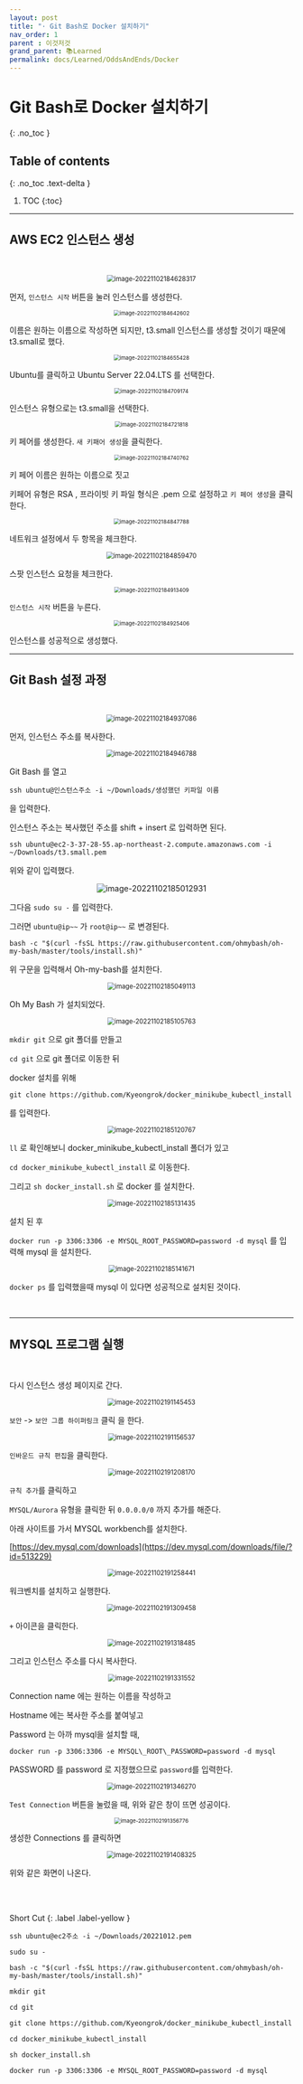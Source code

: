 ```yaml
---
layout: post
title: "· Git Bash로 Docker 설치하기"
nav_order: 1
parent : 이것저것
grand_parent: 📚Learned
permalink: docs/Learned/OddsAndEnds/Docker
---
```


#  Git Bash로 Docker 설치하기
{: .no_toc }

## Table of contents
{: .no_toc .text-delta }

1. TOC
{:toc}

---



## AWS EC2 인스턴스 생성


<br>

<p align="center">
<img src="https://raw.githubusercontent.com/buinq/imageServer/main/img/image-20221102184628317.png" alt="image-20221102184628317" style="zoom:80%;" />
</p>


먼저, `인스턴스 시작` 버튼을 눌러 인스턴스를 생성한다.


<p align="center">

<img src="https://raw.githubusercontent.com/buinq/imageServer/main/img/image-20221102184642602.png" alt="image-20221102184642602" style="zoom: 67%;" />
</p>


이름은 원하는 이름으로 작성하면 되지만, t3.small 인스턴스를 생성할 것이기 때문에 t3.small로 했다.


<p align="center">
<img src="https://raw.githubusercontent.com/buinq/imageServer/main/img/image-20221102184655428.png" alt="image-20221102184655428" style="zoom:67%;" />
</p>


Ubuntu를 클릭하고 Ubuntu Server 22.04.LTS 를 선택한다.


<p align="center">
<img src="https://raw.githubusercontent.com/buinq/imageServer/main/img/image-20221102184709174.png" alt="image-20221102184709174" style="zoom: 67%;" />
</p>


인스턴스 유형으로는 t3.small을 선택한다.


<p align="center">
<img src="https://raw.githubusercontent.com/buinq/imageServer/main/img/image-20221102184721818.png" alt="image-20221102184721818" style="zoom:67%;" />
</p>


키 페어를 생성한다. `새 키패어 생성`을 클릭한다.


<p align="center">
<img src="https://raw.githubusercontent.com/buinq/imageServer/main/img/image-20221102184740762.png" alt="image-20221102184740762" style="zoom: 67%;" />
</p>


키 페어 이름은 원하는 이름으로 짓고



키페어 유형은 RSA , 프라이빗 키 파일 형식은 .pem 으로 설정하고 `키 페어 생성`을 클릭한다.


<p align="center">
<img src="https://raw.githubusercontent.com/buinq/imageServer/main/img/image-20221102184847788.png" alt="image-20221102184847788" style="zoom:67%;" />
</p>


네트워크 설정에서 두 항목을 체크한다.


<p align="center">
<img src="https://raw.githubusercontent.com/buinq/imageServer/main/img/image-20221102184859470.png" alt="image-20221102184859470" style="zoom:80%;" />
</p>


스팟 인스턴스 요청을 체크한다.


<p align="center">
<img src="https://raw.githubusercontent.com/buinq/imageServer/main/img/image-20221102184913409.png" alt="image-20221102184913409" style="zoom:67%;" />
</p>


`인스턴스 시작` 버튼을 누른다.


<p align="center">
<img src="https://raw.githubusercontent.com/buinq/imageServer/main/img/image-20221102184925406.png" alt="image-20221102184925406" style="zoom:67%;" />
</p>


인스턴스를 성공적으로 생성했다.



------

## Git Bash 설정 과정

<br>

<p align="center">
<img src="https://raw.githubusercontent.com/buinq/imageServer/main/img/image-20221102184937086.png" alt="image-20221102184937086" style="zoom:80%;" />
</p>


먼저, 인스턴스 주소를 복사한다.


<p align="center">
<img src="https://raw.githubusercontent.com/buinq/imageServer/main/img/image-20221102184946788.png" alt="image-20221102184946788" style="zoom:80%;" />
</p>


Git Bash 를 열고



```
ssh ubuntu@인스턴스주소 -i ~/Downloads/생성했던 키파일 이름
```



을 입력한다.



인스턴스 주소는 복사했던 주소를 shift + insert 로 입력하면 된다.



```
ssh ubuntu@ec2-3-37-28-55.ap-northeast-2.compute.amazonaws.com -i ~/Downloads/t3.small.pem
```



위와 같이 입력했다.

<p align="center">
<img src="https://raw.githubusercontent.com/buinq/imageServer/main/img/image-20221102185012931.png" alt="image-20221102185012931"  />
</p>

그다음 `sudo su -` 를 입력한다.



그러면 `ubuntu@ip~~` 가 `root@ip~~` 로 변경된다.



```
bash -c "$(curl -fsSL https://raw.githubusercontent.com/ohmybash/oh-my-bash/master/tools/install.sh)"
```



위 구문을 입력해서 Oh-my-bash를 설치한다.


<p align="center">
<img src="https://raw.githubusercontent.com/buinq/imageServer/main/img/image-20221102185049113.png" alt="image-20221102185049113" style="zoom: 80%;" />
</p>


Oh My Bash 가 설치되었다.


<p align="center">
<img src="https://raw.githubusercontent.com/buinq/imageServer/main/img/image-20221102185105763.png" alt="image-20221102185105763" style="zoom:80%;" />
</p>

`mkdir git` 으로 git 폴더를 만들고



`cd git` 으로 git 폴더로 이동한 뒤



docker 설치를 위해



```
git clone https://github.com/Kyeongrok/docker_minikube_kubectl_install
```



를 입력한다.


<p align="center">
<img src="https://raw.githubusercontent.com/buinq/imageServer/main/img/image-20221102185120767.png" alt="image-20221102185120767" style="zoom:80%;" />
</p>

`ll` 로 확인해보니 docker_minikube_kubectl_install 폴더가 있고



`cd docker_minikube_kubectl_install` 로 이동한다.



그리고 `sh docker_install.sh` 로 docker 를 설치한다.


<p align="center">
<img src="https://raw.githubusercontent.com/buinq/imageServer/main/img/image-20221102185131435.png" alt="image-20221102185131435" style="zoom:80%;" />
</p>

설치 된 후



`docker run -p 3306:3306 -e MYSQL_ROOT_PASSWORD=password -d mysql` 를 입력해 mysql 을 설치한다.


<p align="center">
<img src="https://raw.githubusercontent.com/buinq/imageServer/main/img/image-20221102185141671.png" alt="image-20221102185141671" style="zoom:80%;" />
</p>


`docker ps` 를 입력했을때 mysql 이 있다면 성공적으로 설치된 것이다.

<br>

---

## MYSQL 프로그램 실행

<br>

다시 인스턴스 생성 페이지로 간다.


<p align="center">
<img src="https://raw.githubusercontent.com/buinq/imageServer/main/img/image-20221102191145453.png" alt="image-20221102191145453" style="zoom:80%;" />
</p>




`보안` -> `보안 그룹 하이퍼링크` 클릭 을 한다.


<p align="center">
<img src="https://raw.githubusercontent.com/buinq/imageServer/main/img/image-20221102191156537.png" alt="image-20221102191156537" style="zoom:80%;" />
</p>


`인바운드 규칙 편집`을 클릭한다.


<p align="center">
<img src="https://raw.githubusercontent.com/buinq/imageServer/main/img/image-20221102191208170.png" alt="image-20221102191208170" style="zoom:80%;" />
</p>


`규칙 추가`를 클릭하고



`MYSQL/Aurora` 유형을 클릭한 뒤 `0.0.0.0/0` 까지 추가를 해준다.



아래 사이트를 가서 MYSQL workbench를 설치한다.

[https://dev.mysql.com/downloads](https://dev.mysql.com/downloads/file/?id=513229)


<p align="center">
<img src="https://raw.githubusercontent.com/buinq/imageServer/main/img/image-20221102191258441.png" alt="image-20221102191258441" style="zoom:80%;" />
</p>


워크벤치를 설치하고 실행한다.




<p align="center">
<img src="https://raw.githubusercontent.com/buinq/imageServer/main/img/image-20221102191309458.png" alt="image-20221102191309458" style="zoom:80%;" />
</p>




`+` 아이콘을 클릭한다.




<p align="center">
<img src="https://raw.githubusercontent.com/buinq/imageServer/main/img/image-20221102191318485.png" alt="image-20221102191318485" style="zoom:80%;" />
</p>




그리고 인스턴스 주소를 다시 복사한다.




<p align="center">
<img src="https://raw.githubusercontent.com/buinq/imageServer/main/img/image-20221102191331552.png" alt="image-20221102191331552" style="zoom: 80%;" />
</p>

Connection name 에는 원하는 이름을 작성하고



Hostname 에는 복사한 주소를 붙여넣고



Password 는 아까 mysql을 설치할 때,



```
docker run -p 3306:3306 -e MYSQL\_ROOT\_PASSWORD=password -d mysql
```



PASSWORD 를 password 로 지정했으므로 `password`를 입력한다.




<p align="center">
<img src="https://raw.githubusercontent.com/buinq/imageServer/main/img/image-20221102191346270.png" alt="image-20221102191346270" style="zoom:80%;" />
</p>




`Test Connection` 버튼을 눌렀을 때, 위와 같은 창이 뜨면 성공이다.




<p align="center">
<img src="https://raw.githubusercontent.com/buinq/imageServer/main/img/image-20221102191356776.png" alt="image-20221102191356776" style="zoom:67%;" />
</p>


생성한 Connections 를 클릭하면




<p align="center">
<img src="https://raw.githubusercontent.com/buinq/imageServer/main/img/image-20221102191408325.png" alt="image-20221102191408325" style="zoom:80%;" />
</p>




위와 같은 화면이 나온다.


<br>
<br>

Short Cut
{: .label .label-yellow }

```
ssh ubuntu@ec2주소 -i ~/Downloads/20221012.pem

sudo su -

bash -c "$(curl -fsSL https://raw.githubusercontent.com/ohmybash/oh-my-bash/master/tools/install.sh)"

mkdir git

cd git

git clone https://github.com/Kyeongrok/docker_minikube_kubectl_install

cd docker_minikube_kubectl_install

sh docker_install.sh

docker run -p 3306:3306 -e MYSQL_ROOT_PASSWORD=password -d mysql

```



